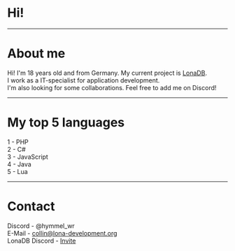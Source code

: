 # Hi!
---
# About me
Hi! I'm 18 years old and from Germany. My current project is [LonaDB](https://lona-development.org).<br />
I work as a IT-specialist for application development.<br />
I'm also looking for some collaborations. Feel free to add me on Discord!<br />

---
# My top 5 languages
1 - PHP<br />
2 - C#<br />
3 - JavaScript<br />
4 - Java<br />
5 - Lua

---
# Contact
Discord - @hymmel_wr<br />
E-Mail - collin@lona-development.org<br />
LonaDB Discord - [Invite](https://discord.gg/tBWVGQt8sP)
